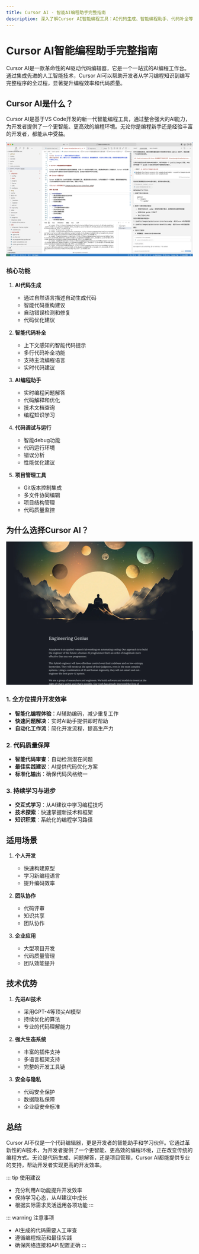 ```yaml
---
title: Cursor AI - 智能AI编程助手完整指南
description: 深入了解Cursor AI智能编程工具：AI代码生成、智能编程助手、代码补全等核心功能，助你提升编程效率的全能AI编程工作台。
---
```


# Cursor AI智能编程助手完整指南

Cursor AI是一款革命性的AI驱动代码编辑器，它是一个一站式的AI编程工作台。通过集成先进的人工智能技术，Cursor AI可以帮助开发者从学习编程知识到编写完整程序的全过程，显著提升编程效率和代码质量。

## Cursor AI是什么？

Cursor AI是基于VS Code开发的新一代智能编程工具，通过整合强大的AI能力，为开发者提供了一个更智能、更高效的编程环境。无论你是编程新手还是经验丰富的开发者，都能从中受益。

![Cursor AI界面概览](./images/guide/cursor-interface.webp)

### 核心功能

1. **AI代码生成**
   - 通过自然语言描述自动生成代码
   - 智能代码重构建议
   - 自动错误检测和修复
   - 代码优化建议

2. **智能代码补全**
   - 上下文感知的智能代码提示
   - 多行代码补全功能
   - 支持主流编程语言
   - 实时代码建议

3. **AI编程助手**
   - 实时编程问题解答
   - 代码解释和优化
   - 技术文档查询
   - 编程知识学习

4. **代码调试与运行**
   - 智能debug功能
   - 代码运行环境
   - 错误分析
   - 性能优化建议

5. **项目管理工具**
   - Git版本控制集成
   - 多文件协同编辑
   - 项目结构管理
   - 代码质量监控

## 为什么选择Cursor AI？

![Cursor AI功能优势](./images/guide/cursor-benefits.webp)

### 1. 全方位提升开发效率

- **智能化编程体验**：AI辅助编码，减少重复工作
- **快速问题解决**：实时AI助手提供即时帮助
- **自动化工作流**：简化开发流程，提高生产力

### 2. 代码质量保障

- **智能代码审查**：自动检测潜在问题
- **最佳实践建议**：AI提供代码优化方案
- **标准化输出**：确保代码风格统一

### 3. 持续学习与进步

- **交互式学习**：从AI建议中学习编程技巧
- **技术探索**：快速掌握新技术和框架
- **知识积累**：系统化的编程学习路径

## 适用场景

1. **个人开发**
   - 快速构建原型
   - 学习新编程语言
   - 提升编码效率

2. **团队协作**
   - 代码评审
   - 知识共享
   - 团队协作

3. **企业应用**
   - 大型项目开发
   - 代码质量管理
   - 团队效能提升

## 技术优势

1. **先进AI技术**
   - 采用GPT-4等顶尖AI模型
   - 持续优化的算法
   - 专业的代码理解能力

2. **强大生态系统**
   - 丰富的插件支持
   - 多语言框架支持
   - 完整的开发工具链

3. **安全与隐私**
   - 代码安全保护
   - 数据隐私保障
   - 企业级安全标准

## 总结

Cursor AI不仅是一个代码编辑器，更是开发者的智能助手和学习伙伴。它通过革新性的AI技术，为开发者提供了一个更智能、更高效的编程环境，正在改变传统的编程方式。无论是代码生成、问题解答，还是项目管理，Cursor AI都能提供专业的支持，帮助开发者实现更高的开发效率。

::: tip 使用建议
- 充分利用AI功能提升开发效率
- 保持学习心态，从AI建议中成长
- 根据实际需求灵活运用各项功能
:::

::: warning 注意事项
- AI生成的代码需要人工审查
- 遵循编程规范和最佳实践
- 确保网络连接和API配置正确
::: 
